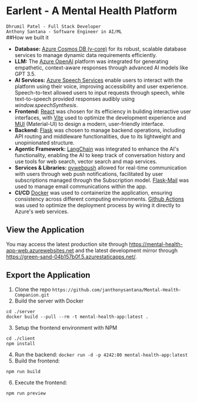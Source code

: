 # Earlent - A Mental Health Platform
`Dhrumil Patel - Full Stack Developer`<br>
`Anthony Santana - Software Engineer in AI/ML`<br>
 ##How we built it 
- **Database:** [Azure Cosmos DB (v-core)](https://learn.microsoft.com/en-us/azure/cosmos-db/mongodb/vcore/introduction) for its robust, scalable database services to manage dynamic data requirements efficiently.
- **LLM:** The [Azure OpenAI](https://learn.microsoft.com/en-us/azure/ai-services/openai/overview) platform was integrated for generating empathetic, context-aware responses through advanced AI models like GPT 3.5.
- **AI Services:** [Azure Speech Services](https://learn.microsoft.com/en-us/azure/ai-services/speech-service/overview) enable users to interact with the platform using their voice, improving accessibility and user experience. Speech-to-text allowed users to input requests through speech, while text-to-speech provided responses audibly using _window.speechSynthesis_.
- **Frontend:** [React](https://react.dev) was chosen for its efficiency in building interactive user interfaces, with [Vite](https://vitejs.dev) used to optimize the development experience and [MUI](https://mui.com) (Material-UI) to design a modern, user-friendly interface.
- **Backend:** [Flask](https://flask.palletsprojects.com/en/3.0.x/) was chosen to manage backend operations, including API routing and middleware functionalities, due to its lightweight and unopinionated structure. 
- **Agentic Framework:** [LangChain](https://www.langchain.com) was integrated to enhance the AI's functionality, enabling the AI to keep track of conversation history and use tools for web search, vector search and map services.
- **Services & Libraries:** [pywebpush](https://pypi.org/project/pywebpush/) allowed for real-time communication with users through web push notifications, facilitated by user subscriptions managed through the Subscription model.  [Flask-Mail](https://pypi.org/project/Flask-Mail/) was used to manage email communications within the app.
- **CI/CD** [Docker](https://www.docker.com) was used to containerize the application, ensuring consistency across different computing environments. [Github Actions](https://docs.github.com/en/actions) was used to optimize the deployment process by wiring it directly to Azure's web services.
## View the Application
You may access the latest production site through https://mental-health-app-web.azurewebsites.net and the latest development mirror through https://green-sand-04b157b0f.5.azurestaticapps.net/. 
## Export the Application
1. Clone the repo
`https://github.com/janthonysantana/Mental-Health-Companion.git`
2. Build the server with Docker
```
cd ./server
docker build --pull --rm -t mental-health-app:latest .
```
3. Setup the frontend environment with NPM
```
cd ./client
npm install
```
4. Run the backend:
```docker run -d -p 4242:80 mental-health-app:latest```
5. Build the frontend:
```
npm run build
```
6. Execute the frontend:
```
npm run preview
```
